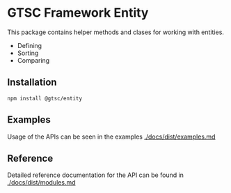 # GTSC Framework Entity

This package contains helper methods and clases for working with entities.

- Defining
- Sorting
- Comparing

## Installation

```shell
npm install @gtsc/entity
```

## Examples

Usage of the APIs can be seen in the examples [./docs/dist/examples.md](./docs/dist/examples.md)

## Reference

Detailed reference documentation for the API can be found in [./docs/dist/modules.md](./docs/dist/modules.md)
